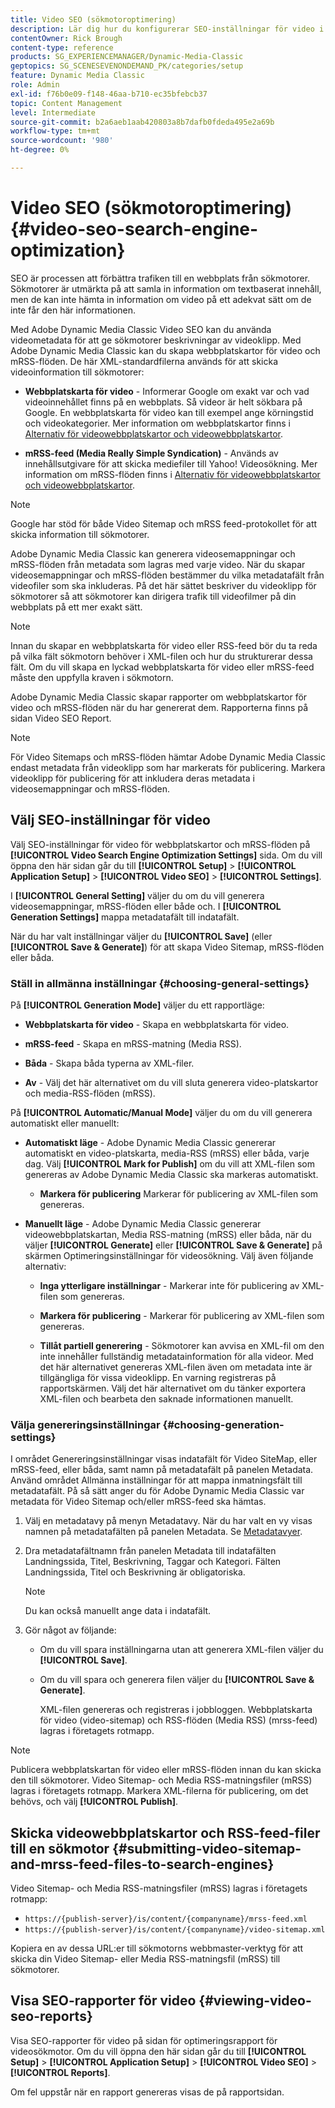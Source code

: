 ```yaml
---
title: Video SEO (sökmotoroptimering)
description: Lär dig hur du konfigurerar SEO-inställningar för video i Adobe Dynamic Media Classic.
contentOwner: Rick Brough
content-type: reference
products: SG_EXPERIENCEMANAGER/Dynamic-Media-Classic
geptopics: SG_SCENESEVENONDEMAND_PK/categories/setup
feature: Dynamic Media Classic
role: Admin
exl-id: f76b0e09-f148-46aa-b710-ec35bfebcb37
topic: Content Management
level: Intermediate
source-git-commit: b2a6aeb1aab420803a8b7dafb0fdeda495e2a69b
workflow-type: tm+mt
source-wordcount: '980'
ht-degree: 0%

---
```


# Video SEO (sökmotoroptimering){#video-seo-search-engine-optimization}

SEO är processen att förbättra trafiken till en webbplats från sökmotorer. Sökmotorer är utmärkta på att samla in information om textbaserat innehåll, men de kan inte hämta in information om video på ett adekvat sätt om de inte får den här informationen.

Med Adobe Dynamic Media Classic Video SEO kan du använda videometadata för att ge sökmotorer beskrivningar av videoklipp. Med Adobe Dynamic Media Classic kan du skapa webbplatskartor för video och mRSS-flöden. De här XML-standardfilerna används för att skicka videoinformation till sökmotorer:

* **Webbplatskarta för video** - Informerar Google om exakt var och vad videoinnehållet finns på en webbplats. Så videor är helt sökbara på Google. En webbplatskarta för video kan till exempel ange körningstid och videokategorier. Mer information om webbplatskartor finns i [Alternativ för videowebbplatskartor och videowebbplatskartor](https://developers.google.com/search/docs/crawling-indexing/sitemaps/video-sitemaps?visit_id=637558394348624754-567115452&amp;rd=1).

* **mRSS-feed (Media Really Simple Syndication)** - Används av innehållsutgivare för att skicka mediefiler till Yahoo! Videosökning. Mer information om mRSS-flöden finns i [Alternativ för videowebbplatskartor och videowebbplatskartor](https://developers.google.com/search/docs/crawling-indexing/sitemaps/video-sitemaps?visit_id=637558394348624754-567115452&amp;rd=1).

>[!NOTE]
>
>Google har stöd för både Video Sitemap och mRSS feed-protokollet för att skicka information till sökmotorer.

Adobe Dynamic Media Classic kan generera videosemappningar och mRSS-flöden från metadata som lagras med varje video. När du skapar videosemappningar och mRSS-flöden bestämmer du vilka metadatafält från videofiler som ska inkluderas. På det här sättet beskriver du videoklipp för sökmotorer så att sökmotorer kan dirigera trafik till videofilmer på din webbplats på ett mer exakt sätt.

>[!NOTE]
>
>Innan du skapar en webbplatskarta för video eller RSS-feed bör du ta reda på vilka fält sökmotorn behöver i XML-filen och hur du strukturerar dessa fält. Om du vill skapa en lyckad webbplatskarta för video eller mRSS-feed måste den uppfylla kraven i sökmotorn.

Adobe Dynamic Media Classic skapar rapporter om webbplatskartor för video och mRSS-flöden när du har genererat dem. Rapporterna finns på sidan Video SEO Report.

>[!NOTE]
>
>För Video Sitemaps och mRSS-flöden hämtar Adobe Dynamic Media Classic endast metadata från videoklipp som har markerats för publicering. Markera videoklipp för publicering för att inkludera deras metadata i videosemappningar och mRSS-flöden.

## Välj SEO-inställningar för video

Välj SEO-inställningar för video för webbplatskartor och mRSS-flöden på **[!UICONTROL Video Search Engine Optimization Settings]** sida. Om du vill öppna den här sidan går du till **[!UICONTROL Setup]** > **[!UICONTROL Application Setup]** > **[!UICONTROL Video SEO]** > **[!UICONTROL Settings]**.

I **[!UICONTROL General Setting]** väljer du om du vill generera videosemappningar, mRSS-flöden eller både och. I **[!UICONTROL Generation Settings]** mappa metadatafält till indatafält.

När du har valt inställningar väljer du **[!UICONTROL Save]** (eller **[!UICONTROL Save & Generate]**) för att skapa Video Sitemap, mRSS-flöden eller båda.

### Ställ in allmänna inställningar {#choosing-general-settings}

På **[!UICONTROL Generation Mode]** väljer du ett rapportläge:

* **Webbplatskarta för video** - Skapa en webbplatskarta för video.

* **mRSS-feed** - Skapa en mRSS-matning (Media RSS).

* **Båda** - Skapa båda typerna av XML-filer.

* **Av** - Välj det här alternativet om du vill sluta generera video-platskartor och media-RSS-flöden (mRSS).

På **[!UICONTROL Automatic/Manual Mode]** väljer du om du vill generera automatiskt eller manuellt:

* **Automatiskt läge** - Adobe Dynamic Media Classic genererar automatiskt en video-platskarta, media-RSS (mRSS) eller båda, varje dag. Välj **[!UICONTROL Mark for Publish]** om du vill att XML-filen som genereras av Adobe Dynamic Media Classic ska markeras automatiskt.

   * **Markera för publicering** Markerar för publicering av XML-filen som genereras.

* **Manuellt läge** - Adobe Dynamic Media Classic genererar videowebbplatskartan, Media RSS-matning (mRSS) eller båda, när du väljer **[!UICONTROL Generate]** eller **[!UICONTROL Save & Generate]** på skärmen Optimeringsinställningar för videosökning. Välj även följande alternativ:

   * **Inga ytterligare inställningar** - Markerar inte för publicering av XML-filen som genereras.

   * **Markera för publicering** - Markerar för publicering av XML-filen som genereras.

   * **Tillåt partiell generering** - Sökmotorer kan avvisa en XML-fil om den inte innehåller fullständig metadatainformation för alla videor. Med det här alternativet genereras XML-filen även om metadata inte är tillgängliga för vissa videoklipp. En varning registreras på rapportskärmen. Välj det här alternativet om du tänker exportera XML-filen och bearbeta den saknade informationen manuellt.

### Välja genereringsinställningar {#choosing-generation-settings}

I området Genereringsinställningar visas indatafält för Video SiteMap, eller mRSS-feed, eller båda, samt namn på metadatafält på panelen Metadata. Använd området Allmänna inställningar för att mappa inmatningsfält till metadatafält. På så sätt anger du för Adobe Dynamic Media Classic var metadata för Video Sitemap och/eller mRSS-feed ska hämtas.

1. Välj en metadatavy på menyn Metadatavy. När du har valt en vy visas namnen på metadatafälten på panelen Metadata.
Se [Metadatavyer](application-setup.md#metadata_views).
1. Dra metadatafältnamn från panelen Metadata till indatafälten Landningssida, Titel, Beskrivning, Taggar och Kategori. Fälten Landningssida, Titel och Beskrivning är obligatoriska.

   >[!NOTE]
   >
   >Du kan också manuellt ange data i indatafält.

1. Gör något av följande:

   * Om du vill spara inställningarna utan att generera XML-filen väljer du **[!UICONTROL Save]**.
   * Om du vill spara och generera filen väljer du **[!UICONTROL Save & Generate]**.

     XML-filen genereras och registreras i jobbloggen. Webbplatskarta för video (video-sitemap) och RSS-flöden (Media RSS) (mrss-feed) lagras i företagets rotmapp.

>[!NOTE]
>
>Publicera webbplatskartan för video eller mRSS-flöden innan du kan skicka den till sökmotorer. Video Sitemap- och Media RSS-matningsfiler (mRSS) lagras i företagets rotmapp. Markera XML-filerna för publicering, om det behövs, och välj **[!UICONTROL Publish]**.

## Skicka videowebbplatskartor och RSS-feed-filer till en sökmotor {#submitting-video-sitemap-and-mrss-feed-files-to-search-engines}

Video Sitemap- och Media RSS-matningsfiler (mRSS) lagras i företagets rotmapp:

* `https://{publish-server}/is/content/{companyname}/mrss-feed.xml`
* `https://{publish-server}/is/content/{companyname}/video-sitemap.xml`

Kopiera en av dessa URL:er till sökmotorns webbmaster-verktyg för att skicka din Video Sitemap- eller Media RSS-matningsfil (mRSS) till sökmotorer.

## Visa SEO-rapporter för video {#viewing-video-seo-reports}

Visa SEO-rapporter för video på sidan för optimeringsrapport för videosökmotor. Om du vill öppna den här sidan går du till **[!UICONTROL Setup]** > **[!UICONTROL Application Setup]** > **[!UICONTROL Video SEO]** > **[!UICONTROL Reports]**.

Om fel uppstår när en rapport genereras visas de på rapportsidan.
